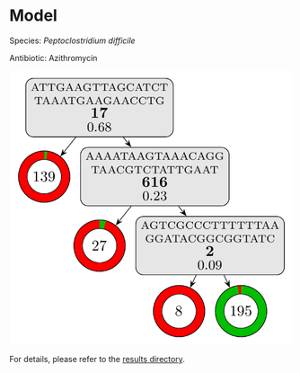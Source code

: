 
# Model

Species: *Peptoclostridium difficile*

Antibiotic: Azithromycin

<a href="./model.pdf"><img src="./model.png" /></a>

For details, please refer to the [results directory](../../../../../results/cart_b/peptoclostridium%20difficile/azithromycin/repeat_2/).

